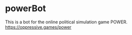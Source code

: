 # powerBot
This is a bot for the online political simulation game POWER. https://oppressive.games/power


